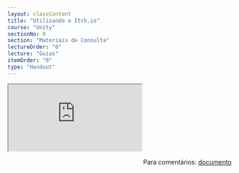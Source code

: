 ```yaml
---
layout: classContent
title: "Utilizando o Itch.io"
course: "Unity"
sectionNo: 0
section: "Materiais de Consulta"
lectureOrder: "0"
lecture: "Guias"
itemOrder: "0"
type: "Handout"
---
```


<iframe src="https://docs.google.com/document/d/e/2PACX-1vSv6bTaceV4CM8TvjbDhV-oBGOHKVlPcRtOst7eQGSCxSVWzwBt2UgNN37lNKx2thavOq7eT1yPjQYo/pub?embedded=true"></iframe>

<span style="float:right">Para comentários: [documento](https://docs.google.com/document/d/1axJYeU2rure2JBqYrFzQs5tHkv0DYONWDTBgI87ezSo/edit?usp=sharing)</span>
